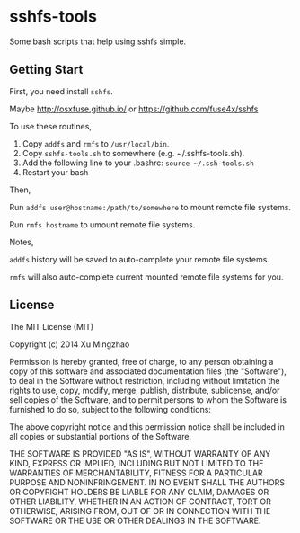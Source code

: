 sshfs-tools
===========

Some bash scripts that help using sshfs simple.

Getting Start
--------

First, you need install `sshfs`.

Maybe http://osxfuse.github.io/ or https://github.com/fuse4x/sshfs

To use these routines,

1. Copy `addfs` and `rmfs` to `/usr/local/bin`.
2. Copy `sshfs-tools.sh` to somewhere (e.g. ~/.sshfs-tools.sh).
3. Add the following line to your .bashrc: `source ~/.ssh-tools.sh`
4. Restart your bash

Then,

Run `addfs user@hostname:/path/to/somewhere` to mount remote file systems.

Run `rmfs hostname` to umount remote file systems.

Notes,

`addfs` history will be saved to auto-complete your remote file systems.

`rmfs` will also auto-complete current mounted remote file systems for you.

License
-------

The MIT License (MIT)

Copyright (c) 2014 Xu Mingzhao

Permission is hereby granted, free of charge, to any person obtaining a copy
of this software and associated documentation files (the "Software"), to deal
in the Software without restriction, including without limitation the rights
to use, copy, modify, merge, publish, distribute, sublicense, and/or sell
copies of the Software, and to permit persons to whom the Software is
furnished to do so, subject to the following conditions:

The above copyright notice and this permission notice shall be included in all
copies or substantial portions of the Software.

THE SOFTWARE IS PROVIDED "AS IS", WITHOUT WARRANTY OF ANY KIND, EXPRESS OR
IMPLIED, INCLUDING BUT NOT LIMITED TO THE WARRANTIES OF MERCHANTABILITY,
FITNESS FOR A PARTICULAR PURPOSE AND NONINFRINGEMENT. IN NO EVENT SHALL THE
AUTHORS OR COPYRIGHT HOLDERS BE LIABLE FOR ANY CLAIM, DAMAGES OR OTHER
LIABILITY, WHETHER IN AN ACTION OF CONTRACT, TORT OR OTHERWISE, ARISING FROM,
OUT OF OR IN CONNECTION WITH THE SOFTWARE OR THE USE OR OTHER DEALINGS IN THE
SOFTWARE.
